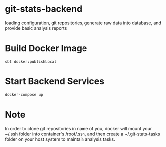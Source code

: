 # git-stats-backend
loading configuration, git repositories, generate raw data into database, and provide basic analysis reports

# Build Docker Image

```bash
sbt docker:publishLocal
```

# Start Backend Services
```bash
docker-compose up
```

# Note

In order to clone git repositories in name of you, docker will mount your ~/.ssh folder into container's /root/.ssh, 
and then create a ~/.git-stats-tasks folder on your host system to maintain analysis tasks. 